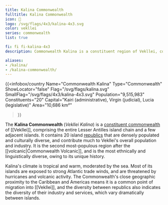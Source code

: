 ```yaml
---
title: Kalina Commonwealth
fulltitle: Kalina Commonwealth
icon: 🌹
logo: /svg/flags/4x3/kalina-4x3.svg
color: vekllei
series: commonwealth
list: true

fi: fi fi-kalina-4x3
description: Commonwealth Kalina is a constituent region of Vekllei, comprising 20 island republics in the Lesser Antilles in an arc between the Caribbean Sea and Atlantic Ocean.

aliases:
- /kalina/
- /kalina-commonwealth/
---
```

{{<infobox/country
   Name="Commonwealth Kalina"
   Type="Commonwealth"
   ShowLocator="false"
   Flag="/svg/flags/kalina.svg"
   SmallFlag="/svg/flags/4x3/kalina-4x3.svg"
   Population="9,515,983"
   Constituents="20"
   Capital="Kairi (administrative), Virgin (judicial), Lucia (legislative)"
   Area="10,686 km²"
 >}}

The <span class="fi fi-kalina-4x3"></span> **Kalina Commonwealth** (*Vekllei Kalina*) is a [constituent commonwealth](/constituents/) of [[Vekllei]], comprising the entire Lesser Antilles island chain and a few adjacent islands. It contains 20 island [republics](/republics/) that are densely populated and culturally diverse, and contribute much to Vekllei's overall population and industry. It is the second most-populous region after the [[volcanic|Commonwealth Volcanic]], and is the most ethnically and linguistically diverse, owing to its unique history.

Kalina's climate is tropical and warm, moderated by the sea. Most of its islands are exposed to strong Atlantic trade winds, and are threatened by hurricanes and volcanic activity. The Commonwealth's close geographic proximity to the Caribbean and Americas means it is a common point of migration into [[Vekllei]], and the diversity between republics also indicates the diversity of their industry and services, which vary dramatically between islands.